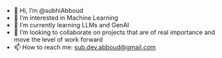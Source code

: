- 👋 Hi, I’m @subhiAbboud
- 👀 I’m interested in Machine Learning
- 🌱 I’m currently learning LLMs and GenAI
- 💞️ I’m looking to collaborate on projects that are of real importance and move the level of work forward
- 📫 How to reach me:  sub.dev.abboud@gmail.com

<!---
subhiAbboud/subhiAbboud is a ✨ special ✨ repository because its `README.md` (this file) appears on your GitHub profile.
You can click the Preview link to take a look at your changes.
--->
